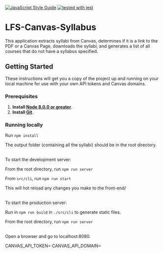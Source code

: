 [![JavaScript Style Guide](https://img.shields.io/badge/code_style-standard-brightgreen.svg)](https://standardjs.com)
[![tested with jest](https://img.shields.io/badge/tested_with-jest-99424f.svg)](https://github.com/facebook/jest)

# LFS-Canvas-Syllabus

This application extracts syllabi from Canvas, determines if it is a link to the PDF or a Canvas Page, downloads the syllabi, and generates a list of all courses that do not have a syllabus specified.

## Getting Started

These instructions will get you a copy of the project up and running on your local machine for use with your own API tokens and Canvas domains. 

### Prerequisites

1. **Install [Node 8.0.0 or greater](https://nodejs.org)**.
2. **Install [Git](https://git-scm.com/downloads)**.

### Running locally

Run `npm install`

The output folder (containing all the syllabi) should be in the root directory.

<br/>
To start the development server:

From the root directory, run `npm run server`

From `src/cli`, run `npm run start`

This will hot reload any changes you make to the front-end/

<br/>
To start the production server:

Run in `npm run build` in `./src/cli` to generate static files.

From the root directory, run  `npm run server`

<br/> 
Open a browser and go to localhost:8080.

CANVAS_API_TOKEN=
CANVAS_API_DOMAIN=